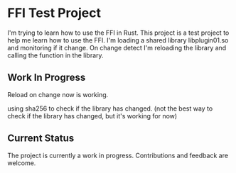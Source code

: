 # FFI Test Project

I'm trying to learn how to use the FFI in Rust. This project is a test project to help me learn how to use the FFI.
I'm loading a shared library libplugin01.so and monitoring if it change.
On change detect I'm reloading the library and calling the function in the library.

## Work In Progress

Reload on change now is working.

using sha256 to check if the library has changed.
(not the best way to check if the library has changed, but it's working for now)

## Current Status

The project is currently a work in progress.
Contributions and feedback are welcome.
